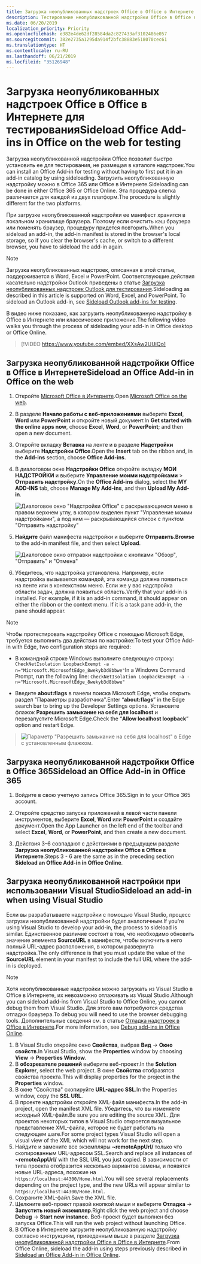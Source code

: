 ```yaml
---
title: Загрузка неопубликованных надстроек Office в Office в Интернете для тестирования
description: Тестирование неопубликованной надстройки Office в Office в Интернете путем ее загрузки
ms.date: 06/20/2019
localization_priority: Priority
ms.openlocfilehash: e382e4de62df28584da2c827433af3102486e057
ms.sourcegitcommit: 382e2735a1295da914f2bfc38883e518070cec61
ms.translationtype: HT
ms.contentlocale: ru-RU
ms.lasthandoff: 06/21/2019
ms.locfileid: "35126948"
---
```

# <a name="sideload-office-add-ins-in-office-on-the-web-for-testing"></a><span data-ttu-id="3a2cf-103">Загрузка неопубликованных надстроек Office в Office в Интернете для тестирования</span><span class="sxs-lookup"><span data-stu-id="3a2cf-103">Sideload Office Add-ins in Office on the web for testing</span></span>

<span data-ttu-id="3a2cf-104">Загрузка неопубликованной надстройки Office позволит быстро установить ее для тестирования, не размещая в каталоге надстроек.</span><span class="sxs-lookup"><span data-stu-id="3a2cf-104">You can install an Office Add-in for testing without having to first put it in an add-in catalog by using sideloading.</span></span> <span data-ttu-id="3a2cf-105">Загрузить неопубликованную надстройку можно в Office 365 или Office в Интернете.</span><span class="sxs-lookup"><span data-stu-id="3a2cf-105">Sideloading can be done in either Office 365 or Office Online.</span></span> <span data-ttu-id="3a2cf-106">Эта процедура слегка различается для каждой из двух платформ.</span><span class="sxs-lookup"><span data-stu-id="3a2cf-106">The procedure is slightly different for the two platforms.</span></span> 

<span data-ttu-id="3a2cf-107">При загрузке неопубликованной надстройки ее манифест хранится в локальном хранилище браузера. Поэтому если очистить кэш браузера или поменять браузер, процедуру придется повторить.</span><span class="sxs-lookup"><span data-stu-id="3a2cf-107">When you sideload an add-in, the add-in manifest is stored in the browser's local storage, so if you clear the browser's cache, or switch to a different browser, you have to sideload the add-in again.</span></span>


> [!NOTE]
> <span data-ttu-id="3a2cf-p102">Загрузка неопубликованных надстроек, описанная в этой статье, поддерживается в Word, Excel и PowerPoint. Соответствующие действия касательно надстройки Outlook приведены в статье [Загрузка неопубликованных надстроек Outlook для тестирования](/outlook/add-ins/sideload-outlook-add-ins-for-testing).</span><span class="sxs-lookup"><span data-stu-id="3a2cf-p102">Sideloading as described in this article is supported on Word, Excel, and PowerPoint. To sideload an Outlook add-in, see [Sideload Outlook add-ins for testing](/outlook/add-ins/sideload-outlook-add-ins-for-testing).</span></span>

<span data-ttu-id="3a2cf-110">В видео ниже показано, как загрузить неопубликованную надстройку в Office в Интернете или классическое приложение.</span><span class="sxs-lookup"><span data-stu-id="3a2cf-110">The following video walks you through the process of sideloading your add-in in Office desktop or Office Online.</span></span>


> [!VIDEO https://www.youtube.com/embed/XXsAw2UUiQo]

## <a name="sideload-an-office-add-in-in-office-on-the-web"></a><span data-ttu-id="3a2cf-111">Загрузка неопубликованной надстройки Office в Office в Интернете</span><span class="sxs-lookup"><span data-stu-id="3a2cf-111">Sideload an Office Add-in in Office on the web</span></span>

1. <span data-ttu-id="3a2cf-112">Откройте [Microsoft Office в Интернете](https://office.live.com/).</span><span class="sxs-lookup"><span data-stu-id="3a2cf-112">Open [Microsoft Office on the web](https://office.live.com/).</span></span>
    
2. <span data-ttu-id="3a2cf-113">В разделе  **Начало работы с веб-приложениями** выберите **Excel**,  **Word** или **PowerPoint** и откройте новый документ.</span><span class="sxs-lookup"><span data-stu-id="3a2cf-113">In  **Get started with the online apps now**, choose  **Excel**,  **Word**, or  **PowerPoint**; and then open a new document.</span></span>
    
3. <span data-ttu-id="3a2cf-114">Откройте вкладку  **Вставка** на ленте и в разделе **Надстройки** выберите **Надстройки Office**.</span><span class="sxs-lookup"><span data-stu-id="3a2cf-114">Open the  **Insert** tab on the ribbon and, in the **Add-ins** section, choose **Office Add-ins**.</span></span>
    
4. <span data-ttu-id="3a2cf-115">В диалоговом окне **Надстройки Office** откройте вкладку **МОИ НАДСТРОЙКИ** и выберите **Управление моими надстройками** > **Отправить надстройку**.</span><span class="sxs-lookup"><span data-stu-id="3a2cf-115">On the  **Office Add-ins** dialog, select the **MY ADD-INS** tab, choose **Manage My Add-ins**, and then  **Upload My Add-in**.</span></span>
    
    ![Диалоговое окно "Надстройки Office" с раскрывающимся меню в правом верхнем углу, в котором выделен пункт "Управление моими надстройками", а под ним — раскрывающийся список с пунктом "Отправить надстройку"](../images/office-add-ins-my-account.png)

5.  <span data-ttu-id="3a2cf-117">**Найдите** файл манифеста надстройки и выберите **Отправить**.</span><span class="sxs-lookup"><span data-stu-id="3a2cf-117">**Browse** to the add-in manifest file, and then select **Upload**.</span></span>
    
    ![Диалоговое окно отправки надстройки с кнопками "Обзор", "Отправить" и "Отмена"](../images/upload-add-in.png)

6. <span data-ttu-id="3a2cf-p103">Убедитесь, что надстройка установлена. Например, если надстройка вызывается командой, эта команда должна появиться на ленте или в контекстном меню. Если же у вас надстройка области задач, должна появиться область.</span><span class="sxs-lookup"><span data-stu-id="3a2cf-p103">Verify that your add-in is installed. For example, if it is an add-in command, it should appear on either the ribbon or the context menu. If it is a task pane add-in, the pane should appear.</span></span>

> [!NOTE]
><span data-ttu-id="3a2cf-122">Чтобы протестировать надстройку Office с помощью Microsoft Edge, требуется выполнить два действия по настройке:</span><span class="sxs-lookup"><span data-stu-id="3a2cf-122">To test your Office Add-in with Edge, two configuration steps are required:</span></span> 
>
> - <span data-ttu-id="3a2cf-123">В командной строке Windows выполните следующую строку: `CheckNetIsolation LoopbackExempt -a -n="Microsoft.MicrosoftEdge_8wekyb3d8bbwe"`</span><span class="sxs-lookup"><span data-stu-id="3a2cf-123">In a Windows Command Prompt, run the following line: `CheckNetIsolation LoopbackExempt -a -n="Microsoft.MicrosoftEdge_8wekyb3d8bbwe"`</span></span>
>
> - <span data-ttu-id="3a2cf-124">Введите **about:flags** в панели поиска Microsoft Edge, чтобы открыть раздел "Параметры разработчика".</span><span class="sxs-lookup"><span data-stu-id="3a2cf-124">Enter “**about:flags**” in the Edge search bar to bring up the Developer Settings options.</span></span>  <span data-ttu-id="3a2cf-125">Установите флажок **Разрешить замыкание на себя для localhost** и перезапустите Microsoft Edge.</span><span class="sxs-lookup"><span data-stu-id="3a2cf-125">Check the “**Allow localhost loopback**” option and restart Edge.</span></span>

>    ![Параметр "Разрешить замыкание на себя для localhost" в Edge с установленным флажком.](../images/allow-localhost-loopback.png)


## <a name="sideload-an-office-add-in-in-office-365"></a><span data-ttu-id="3a2cf-127">Загрузка неопубликованной надстройки Office в Office 365</span><span class="sxs-lookup"><span data-stu-id="3a2cf-127">Sideload an Office Add-in in Office 365</span></span>

1. <span data-ttu-id="3a2cf-128">Войдите в свою учетную запись Office 365.</span><span class="sxs-lookup"><span data-stu-id="3a2cf-128">Sign in to your Office 365 account.</span></span>
    
2. <span data-ttu-id="3a2cf-129">Откройте средство запуска приложений в левой части панели инструментов, выберите **Excel**, **Word** или **PowerPoint** и создайте документ.</span><span class="sxs-lookup"><span data-stu-id="3a2cf-129">Open the App Launcher on the left end of the toolbar and select  **Excel**,  **Word**, or  **PowerPoint**, and then create a new document.</span></span>
    
3. <span data-ttu-id="3a2cf-130">Действия 3–6 совпадают с действиями в предыдущем разделе **Загрузка неопубликованной надстройки Office в Office в Интернете**.</span><span class="sxs-lookup"><span data-stu-id="3a2cf-130">Steps 3 - 6 are the same as in the preceding section **Sideload an Office Add-in in Office Online**.</span></span>


## <a name="sideload-an-add-in-when-using-visual-studio"></a><span data-ttu-id="3a2cf-131">Загрузка неопубликованной настройки при использовании Visual Studio</span><span class="sxs-lookup"><span data-stu-id="3a2cf-131">Sideload an add-in when using Visual Studio</span></span>

<span data-ttu-id="3a2cf-132">Если вы разрабатываете надстройки с помощью Visual Studio, процесс загрузки неопубликованной надстройки будет аналогичным.</span><span class="sxs-lookup"><span data-stu-id="3a2cf-132">If you're using Visual Studio to develop your add-in, the process to sideload is similar.</span></span> <span data-ttu-id="3a2cf-133">Единственное различие состоит в том, что необходимо обновить значение элемента **SourceURL** в манифесте, чтобы включить в него полный URL-адрес расположения, в котором развернута надстройка.</span><span class="sxs-lookup"><span data-stu-id="3a2cf-133">The only difference is that you must update the value of the **SourceURL** element in your manifest to include the full URL where the add-in is deployed.</span></span>

> [!NOTE]
> <span data-ttu-id="3a2cf-134">Хотя неопубликованные надстройки можно загружать из Visual Studio в Office в Интернете, их невозможно отлаживать из Visual Studio.</span><span class="sxs-lookup"><span data-stu-id="3a2cf-134">Although you can sideload add-ins from Visual Studio to Office Online, you cannot debug them from Visual Studio.</span></span> <span data-ttu-id="3a2cf-135">Для этого вам потребуются средства отладки браузера.</span><span class="sxs-lookup"><span data-stu-id="3a2cf-135">To debug you will need to use the browser debugging tools.</span></span> <span data-ttu-id="3a2cf-136">Дополнительные сведения см. в статье [Отладка надстроек в Office в Интернете](debug-add-ins-in-office-online.md).</span><span class="sxs-lookup"><span data-stu-id="3a2cf-136">For more information, see [Debug add-ins in Office Online](debug-add-ins-in-office-online.md).</span></span>

1. <span data-ttu-id="3a2cf-137">В Visual Studio откройте окно **Свойства**, выбрав **Вид** -> **Окно свойств**.</span><span class="sxs-lookup"><span data-stu-id="3a2cf-137">In Visual Studio, show the **Properties** window by choosing **View** -> **Properties Window**.</span></span>
2. <span data-ttu-id="3a2cf-138">В **обозревателе решений** выберите веб-проект.</span><span class="sxs-lookup"><span data-stu-id="3a2cf-138">In the **Solution Explorer**, select the web project.</span></span> <span data-ttu-id="3a2cf-139">В окне **Свойства** отобразятся свойства проекта.</span><span class="sxs-lookup"><span data-stu-id="3a2cf-139">This will display properties for the project in the **Properties** window.</span></span>
3. <span data-ttu-id="3a2cf-140">В окне "Свойства" скопируйте **URL-адрес SSL**.</span><span class="sxs-lookup"><span data-stu-id="3a2cf-140">In the Properties window, copy the **SSL URL**.</span></span>
4. <span data-ttu-id="3a2cf-141">В проекте надстройки откройте XML-файл манифеста.</span><span class="sxs-lookup"><span data-stu-id="3a2cf-141">In the add-in project, open the manifest XML file.</span></span> <span data-ttu-id="3a2cf-142">Убедитесь, что вы изменяете исходный XML-файл.</span><span class="sxs-lookup"><span data-stu-id="3a2cf-142">Be sure you are editing the source XML.</span></span> <span data-ttu-id="3a2cf-143">Для проектов некоторых типов в Visual Studio откроется визуальное представление XML-файла, которое не будет работать на следующем шаге.</span><span class="sxs-lookup"><span data-stu-id="3a2cf-143">For some project types Visual Studio will open a visual view of the XML which will not work for the next step.</span></span>
5. <span data-ttu-id="3a2cf-144">Найдите и замените все экземпляры **~remoteAppUrl/** только что скопированным URL-адресом SSL.</span><span class="sxs-lookup"><span data-stu-id="3a2cf-144">Search and replace all instances of **~remoteAppUrl/** with the SSL URL you just copied.</span></span> <span data-ttu-id="3a2cf-145">В зависимости от типа проекта отобразится несколько вариантов замены, и появятся новые URL-адреса, похожие на `https://localhost:44300/Home.html`.</span><span class="sxs-lookup"><span data-stu-id="3a2cf-145">You will see several replacements depending on the project type, and the new URLs will appear similar to `https://localhost:44300/Home.html`.</span></span>
6. <span data-ttu-id="3a2cf-146">Сохраните XML-файл.</span><span class="sxs-lookup"><span data-stu-id="3a2cf-146">Save the XML file.</span></span>
7. <span data-ttu-id="3a2cf-147">Щелкните веб-проект правой кнопкой мыши и выберите **Отладка** -> **Запустить новый экземпляр**.</span><span class="sxs-lookup"><span data-stu-id="3a2cf-147">Right click the web project and choose **Debug** -> **Start new instance**.</span></span> <span data-ttu-id="3a2cf-148">Веб-проект будет выполнен без запуска Office.</span><span class="sxs-lookup"><span data-stu-id="3a2cf-148">This will run the web project without launching Office.</span></span>
8. <span data-ttu-id="3a2cf-149">В Office в Интернете загрузите неопубликованную надстройку согласно инструкциям, приведенным выше в разделе [Загрузка неопубликованной надстройки Office в Office в Интернете](#sideload-an-office-add-in-in-office-on-the-web).</span><span class="sxs-lookup"><span data-stu-id="3a2cf-149">From Office Online, sideload the add-in using steps previously described in [Sideload an Office Add-in in Office Online](#sideload-an-office-add-in-in-office-on-the-web).</span></span>
